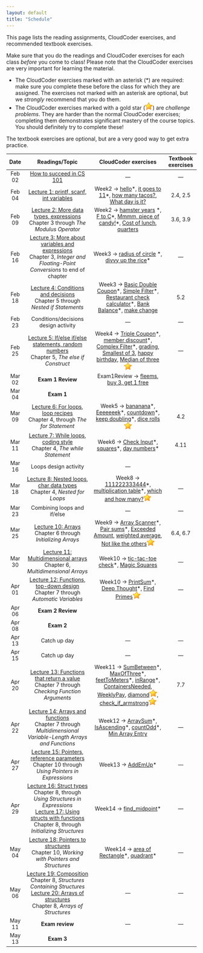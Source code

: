 ```yaml
---
layout: default
title: "Schedule"
---
```


This page lists the reading assignments, CloudCoder exercises, and recommended textbook exercises.

Make sure that you do the readings and CloudCoder exercises for each class *before* you come to class!  Please note that the CloudCoder exercises are very important for learning the material.

* The CloudCoder exercises marked with an asterisk (\*) are required: make sure you complete these before the class for which they are assigned.  The exercises not marked with an asterisk are optional, but we *strongly* recommend that you do them.
* The CloudCoder exercises marked with a gold star (![gold star](img/goldstar-tiny.png)) are *challenge problems*.  They are harder than the normal CloudCoder exercises; completing them demonstrates significant mastery of the course topics.  You should definitely try to complete these!

The textbook exercises are optional, but are a very good way to get extra practice.

Date | Readings/Topic | CloudCoder exercises | Textbook exercises
:----: | :--------: | :--------------------: | :------------------:
Feb 02 | [How to succeed in CS 101](success.html) | &mdash; | &mdash;
Feb 04 | [Lecture 1: printf, scanf, int variables](lectures/lecture01.html) | Week2 &rarr; [hello](https://cs.ycp.edu/cloudcoder/#exercise?c=17,p=796)\*, [it goes to 11](https://cs.ycp.edu/cloudcoder/#exercise?c=17,p=797)\*, [how many tacos?](https://cs.ycp.edu/cloudcoder/#exercise?c=17,p=798), [What day is it?](https://cs.ycp.edu/cloudcoder/#exercise?c=17,p=799) | 2.4, 2.5
Feb 09 | [Lecture 2: More data types, expressions](lectures/lecture02.html)<br>Chapter 3 through *The Modulus Operator* | Week2 &rarr; [hamster years](https://cs.ycp.edu/cloudcoder/#exercise?c=17,p=800) \*, [F to C](https://cs.ycp.edu/cloudcoder/#exercise?c=17,p=801)\*, [Mmmm, piece of candy!](https://cs.ycp.edu/cloudcoder/#exercise?c=17,p=802)\*, [Cost of lunch](https://cs.ycp.edu/cloudcoder/#exercise?c=17,p=803), [quarters](https://cs.ycp.edu/cloudcoder/#exercise?c=17,p=876) | 3.6, 3.9
Feb 16 | [Lecture 3: More about variables and expressions](lectures/lecture03.html)<br>Chapter 3, *Integer and Floating-Point Conversions* to end of chapter | Week3 &rarr; [radius of circle](https://cs.ycp.edu/cloudcoder/#exercise?c=17,p=804) \*, [divvy up the rice](https://cs.ycp.edu/cloudcoder/#exercise?c=17,p=805)\* | &mdash;
Feb 18 | [Lecture 4: Conditions and decisions](lectures/lecture04.html)<br>Chapter 5 through *Nested if Statements* | Week3 &rarr; [Basic Double Coupon](https://cs.ycp.edu/cloudcoder/#exercise?c=17,p=806)\*, [Simple Filter](https://cs.ycp.edu/cloudcoder/#exercise?c=17,p=807)\*, [Restaurant check calculator](https://cs.ycp.edu/cloudcoder/#exercise?c=17,p=809)\*, [Bank Balance](https://cs.ycp.edu/cloudcoder/#exercise?c=17,p=808)\*, [make change](https://cs.ycp.edu/cloudcoder/#exercise?c=17,p=843) | 5.2
Feb 23 | <span class="activity">Conditions/decisions design activity</span> | &mdash; | &mdash;
Feb 25 | [Lecture 5: If/else if/else statements, random numbers](lectures/lecture05.html)<br>Chapter 5, *The else if Construct* | Week4 &rarr; [Triple Coupon](https://cs.ycp.edu/cloudcoder/#exercise?c=17,p=810)\*, [member discount](https://cs.ycp.edu/cloudcoder/#exercise?c=17,p=811)\*, [Complex Filter](https://cs.ycp.edu/cloudcoder/#exercise?c=17,p=812)\*, [grading](https://cs.ycp.edu/cloudcoder/#exercise?c=17,p=853), [Smallest of 3](https://cs.ycp.edu/cloudcoder/#exercise?c=17,p=866), [happy birthday](https://cs.ycp.edu/cloudcoder/#exercise?c=17,p=877), [Median of three](https://cs.ycp.edu/cloudcoder/#exercise?c=17,p=857)![gold star](img/goldstar-tiny.png) | &mdash;
Mar 02 | **Exam 1 Review** | Exam1Review &rarr; [fleems](https://cs.ycp.edu/cloudcoder/#exercise?c=17,p=854), [buy 3, get 1 free](https://cs.ycp.edu/cloudcoder/#exercise?c=17,p=859)
Mar 04 | **Exam 1**
Mar 09 | [Lecture 6: For loops, loop recipes](lectures/lecture06.html)<br>Chapter 4, through *The for Statement* | Week5 &rarr; [bananana](https://cs.ycp.edu/cloudcoder/#exercise?c=17,p=813)\*, [Eeeeeeek](https://cs.ycp.edu/cloudcoder/#exercise?c=17,p=842)\*, [countdown](https://cs.ycp.edu/cloudcoder/#exercise?c=17,p=814)\*, [keep doubling](https://cs.ycp.edu/cloudcoder/#exercise?c=17,p=815)\*, [dice rolls](https://cs.ycp.edu/cloudcoder/#exercise?c=17,p=844)![gold star](img/goldstar-tiny.png) | 4.2
Mar 11 | [Lecture 7: While loops, coding style](lectures/lecture07.html)<br>Chapter 4, *The while Statement* | Week6 &rarr; [Check Input](https://cs.ycp.edu/cloudcoder/#exercise?c=17,p=816)\*, [squares](https://cs.ycp.edu/cloudcoder/#exercise?c=17,p=817)\*, [day numbers](https://cs.ycp.edu/cloudcoder/#exercise?c=17,p=818)\* | 4.11
Mar 16 | <span class="activity">Loops design activity</span> | &mdash;
Mar 18 | [Lecture 8: Nested loops, char data types](lectures/lecture08.html)<br>Chapter 4, *Nested for Loops* | Week8 &rarr; [111222333444](https://cs.ycp.edu/cloudcoder/#exercise?c=17,p=819)\*, [multiplication table](https://cs.ycp.edu/cloudcoder/#exercise?c=17,p=858)\*, [which and how many?](https://cs.ycp.edu/cloudcoder/#exercise?c=17,p=820)![gold star](img/goldstar-tiny.png) | &mdash;
Mar 23 | Combining loops and if/else | &mdash; | &mdash;
Mar 25 | [Lecture 10: Arrays](lectures/lecture10.html)<br>Chapter 6 through *Initializing Arrays* | Week9 &rarr; [Array Scanner](https://cs.ycp.edu/cloudcoder/#exercise?c=17,p=821)\*, [Pair sums](https://cs.ycp.edu/cloudcoder/#exercise?c=17,p=822)\*, [Exceeded Amount](https://cs.ycp.edu/cloudcoder/#exercise?c=17,p=823), [weighted average](https://cs.ycp.edu/cloudcoder/#exercise?c=17,p=875), [Not like the others](https://cs.ycp.edu/cloudcoder/#exercise?c=17,p=824)![gold star](img/goldstar-tiny.png) | 6.4, 6.7
Mar 30 | [Lecture 11: Multidimensional arrays](lectures/lecture11.html)<br>Chapter 6, *Multidimensional Arrays* | Week10 &rarr; [tic-tac-toe check](https://cs.ycp.edu/cloudcoder/#exercise?c=17,p=852)\*, [Magic Squares](https://cs.ycp.edu/cloudcoder/#exercise?c=17,p=864) | &mdash;
Apr 01 | [Lecture 12: Functions, top-down design](lectures/lecture12.html)<br>Chapter 7 through *Automatic Variables* | Week10 &rarr;  [PrintSum](https://cs.ycp.edu/cloudcoder/#exercise?c=17,p=825)\*, [Deep Thought](https://cs.ycp.edu/cloudcoder/#exercise?c=17,p=826)\*, [Find Primes](https://cs.ycp.edu/cloudcoder/#exercise?c=17,p=827)![gold star](img/goldstar-tiny.png) | &mdash;
Apr 06 | **Exam 2 Review**
Apr 08 | **Exam 2**
Apr 13 | Catch up day | &mdash; | &mdash;
Apr 15 | Catch up day | &mdash; | &mdash;
Apr 20 | [Lecture 13: Functions that return a value](lectures/lecture13.html)<br>Chapter 7 through *Checking Function Arguments* | Week11 &rarr; [SumBetween](https://cs.ycp.edu/cloudcoder/#exercise?c=17,p=831)\*, [MaxOfThree](https://cs.ycp.edu/cloudcoder/#exercise?c=17,p=832)\*, [feetToMeters](https://cs.ycp.edu/cloudcoder/#exercise?c=17,p=849)\*, [inRange](https://cs.ycp.edu/cloudcoder/#exercise?c=17,p=850)\*, [ContainersNeeded](https://cs.ycp.edu/cloudcoder/#exercise?c=17,p=862), [WeeklyPay](https://cs.ycp.edu/cloudcoder/#exercise?c=17,p=863), [diamond](https://cs.ycp.edu/cloudcoder/#exercise?c=17,p=851)![gold star](img/goldstar-tiny.png), [check\_if\_armstrong](https://cs.ycp.edu/cloudcoder/#exercise?c=17,p=871)![gold star](img/goldstar-tiny.png) | 7.7
Apr 22 | [Lecture 14: Arrays and functions](lectures/lecture14.html)<br>Chapter 7 through *Multidimensional Variable-Length Arrays and Functions* | Week12 &rarr; [ArraySum](https://cs.ycp.edu/cloudcoder/#exercise?c=17,p=828)\*, [IsAscending](https://cs.ycp.edu/cloudcoder/#exercise?c=17,p=830)\*, [countOdd](https://cs.ycp.edu/cloudcoder/#exercise?c=17,p=829)\*, [Min Array Entry](https://cs.ycp.edu/cloudcoder/#exercise?c=17,p=865) | &mdash;
Apr 27 | [Lecture 15: Pointers, reference parameters](lectures/lecture15.html)<br>Chapter 10 through *Using Pointers in Expressions* | Week13 &rarr; [AddEmUp](https://cs.ycp.edu/cloudcoder/#exercise?c=17,p=833)\* | &mdash;
Apr 29 | [Lecture 16: Struct types](lectures/lecture16.html)<br>Chapter 8, through *Using Structures in Expressions*<br>[Lecture 17: Using structs with functions](lectures/lecture17.html)<br>Chapter 8, through *Initializing Structures* | Week14 &rarr; [find\_midpoint](https://cs.ycp.edu/cloudcoder/#exercise?c=17,p=879)\* | &mdash;
May 04 | [Lecture 18: Pointers to structures](lectures/lecture18.html)<br>Chapter 10, *Working with Pointers and Structures* |  Week14 &rarr; [area of Rectangle](https://cs.ycp.edu/cloudcoder/#exercise?c=17,p=834)\*, [quadrant](https://cs.ycp.edu/cloudcoder/#exercise?c=17,p=860)\* | &mdash;
May 06 | [Lecture 19: Composition](lectures/lecture19.html)<br>Chapter 8, *Structures Containing Structures*<br>[Lecture 20: Arrays of structures](lectures/lecture20.html)<br>Chapter 8, *Arrays of Structures* | &mdash; | &mdash;
May 11 | **Exam review** | &mdash; | &mdash;
May 13 | **Exam 3**

<!-- vim:set wrap: -->
<!-- vim:set linebreak: -->
<!-- vim:set nolist: -->
